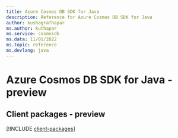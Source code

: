 ```yaml
---
title: Azure Cosmos DB SDK for Java
description: Reference for Azure Cosmos DB SDK for Java
author: kushagraThapar
ms.author: kuthapar
ms.service: cosmosdb
ms.data: 11/01/2022
ms.topic: reference
ms.devlang: java
---
```

# Azure Cosmos DB SDK for Java - preview

## Client packages - preview
[!INCLUDE [client-packages](cosmos-db-client-index.md)]